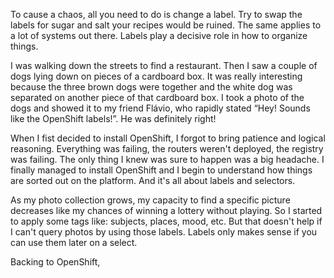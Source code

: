 To cause a chaos, all you need to do is change a label. Try to swap the labels for sugar and salt your recipes would be ruined. The same applies to a lot of systems out there. Labels play a decisive role in how to organize things.


I was walking down the streets to find a restaurant. Then I saw a couple of dogs lying down on pieces of a cardboard box. It was really interesting because the three brown dogs were together and the white dog was separated on another piece of that cardboard box. I took a photo of the dogs and showed it to my friend Flávio, who rapidly stated “Hey! Sounds like the OpenShift labels!”. He was definitely right!

When I fist decided to install OpenShift, I forgot to bring patience and logical reasoning. Everything was failing, the routers weren't deployed, the registry was failing. The only thing I knew was sure to happen was a big headache. I finally managed to install OpenShift and I begin to understand how things are sorted out on the platform. And it's all about labels and selectors.

As my photo collection grows, my capacity to find a specific picture decreases like my chances of winning a lottery without playing. So I started to apply some tags like: subjects, places, mood, etc. But that doesn't help if I can't query photos by using those labels. Labels only makes sense if you can use them later on a select.

Backing to OpenShift, 